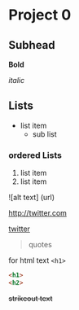# Project 0

## Subhead

**Bold**

*italic*
## Lists
* list item
  * sub list

### ordered Lists
1. list item
1. list item

![alt text] (url)

http://twitter.com

[twitter](http://twitter.com)

> quotes

for html text `<h1>`

```html
<h1>
<h2>
```

~~strikeout text~~
